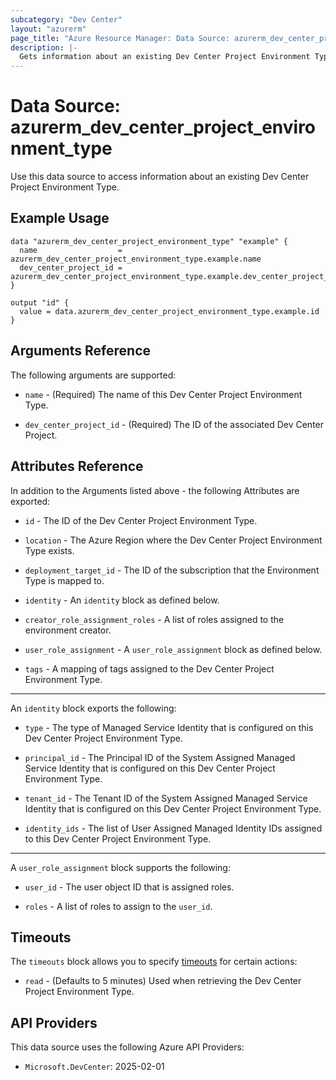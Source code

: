 ```yaml
---
subcategory: "Dev Center"
layout: "azurerm"
page_title: "Azure Resource Manager: Data Source: azurerm_dev_center_project_environment_type"
description: |-
  Gets information about an existing Dev Center Project Environment Type.
---
```


# Data Source: azurerm_dev_center_project_environment_type

Use this data source to access information about an existing Dev Center Project Environment Type.

## Example Usage

```hcl
data "azurerm_dev_center_project_environment_type" "example" {
  name                  = azurerm_dev_center_project_environment_type.example.name
  dev_center_project_id = azurerm_dev_center_project_environment_type.example.dev_center_project_id
}

output "id" {
  value = data.azurerm_dev_center_project_environment_type.example.id
}
```

## Arguments Reference

The following arguments are supported:

* `name` - (Required) The name of this Dev Center Project Environment Type.

* `dev_center_project_id` - (Required) The ID of the associated Dev Center Project.

## Attributes Reference

In addition to the Arguments listed above - the following Attributes are exported:

* `id` - The ID of the Dev Center Project Environment Type.

* `location` - The Azure Region where the Dev Center Project Environment Type exists.

* `deployment_target_id` - The ID of the subscription that the Environment Type is mapped to.

* `identity` - An `identity` block as defined below.

* `creator_role_assignment_roles` - A list of roles assigned to the environment creator.

* `user_role_assignment` - A `user_role_assignment` block as defined below.

* `tags` - A mapping of tags assigned to the Dev Center Project Environment Type.

---

An `identity` block exports the following:

* `type` - The type of Managed Service Identity that is configured on this Dev Center Project Environment Type.

* `principal_id` - The Principal ID of the System Assigned Managed Service Identity that is configured on this Dev Center Project Environment Type.

* `tenant_id` - The Tenant ID of the System Assigned Managed Service Identity that is configured on this Dev Center Project Environment Type.

* `identity_ids` - The list of User Assigned Managed Identity IDs assigned to this Dev Center Project Environment Type.

---

A `user_role_assignment` block supports the following:

* `user_id` - The user object ID that is assigned roles.

* `roles` - A list of roles to assign to the `user_id`.

## Timeouts

The `timeouts` block allows you to specify [timeouts](https://www.terraform.io/language/resources/syntax#operation-timeouts) for certain actions:

* `read` - (Defaults to 5 minutes) Used when retrieving the Dev Center Project Environment Type.

## API Providers
<!-- This section is generated, changes will be overwritten -->
This data source uses the following Azure API Providers:

* `Microsoft.DevCenter`: 2025-02-01
